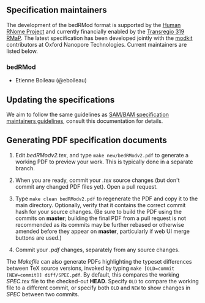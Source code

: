 ## Specification maintainers

The development of the bedRMod format is supported by the [Human RNome Project](https://humanrnomeproject.org) and currently financially
enabled by the [Transregio 319 RMaP](https://www.trr319-rmap.de). The latest specification has been developed jointly with the [modkit](https://github.com/nanoporetech/modkit) contributors at Oxford Nanopore Technologies. Current maintainers are listed below.

### bedRMod

* Etienne Boileau (@eboileau)


## Updating the specifications

We aim to follow the same guidelines as [SAM/BAM specification maintainers guidelines](https://github.com/samtools/hts-specs/blob/master/MAINTAINERS.md), consult this documentation for details.

## Generating PDF specification documents

1. Edit _bedRModv2.tex_, and type `make new/bedRModv2.pdf` to generate a working PDF to preview your work. This is typically done in a separate branch.

2. When you are ready, commit your _.tex_ source changes (but don't commit any changed PDF files yet). Open a pull request.

3. Type `make clean bedRModv2.pdf` to regenerate the PDF and copy it to the main directory. Optionally, verify that it contains the correct commit hash for your source changes. (Be sure to build the PDF using the commits on **master**; building the final PDF from a pull request is not recommended as its commits may be further rebased or otherwise amended before they appear on **master**, particularly if web UI merge buttons are used.)

4. Commit your _.pdf_ changes, separately from any source changes.

The _Makefile_ can also generate PDFs highlighting the typeset differences between TeX source versions, invoked by typing `make [OLD=commit [NEW=commit]] diff/SPEC.pdf`. By default, this compares the working _SPEC.tex_ file to the checked-out **HEAD**. Specify `OLD` to compare the working file to a different commit, or specify both `OLD` and `NEW` to show changes in _SPEC_ between two commits.

